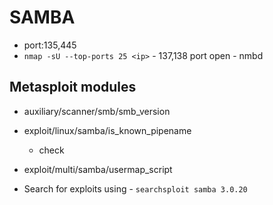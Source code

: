 # SAMBA

- port:135,445
- `nmap -sU --top-ports 25 <ip>` - 137,138 port open - nmbd

## Metasploit modules
- auxiliary/scanner/smb/smb_version
- exploit/linux/samba/is_known_pipename
	- check
- exploit/multi/samba/usermap_script

- Search for exploits using - `searchsploit samba 3.0.20`
